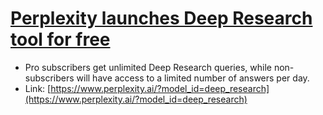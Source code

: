 # [Perplexity launches Deep Research tool for free](https://www.perplexity.ai/hub/blog/introducing-perplexity-deep-research)
- Pro subscribers get unlimited Deep Research queries, while non-subscribers will have access to a limited number of answers per day.
- Link: [https://www.perplexity.ai/?model_id=deep_research](https://www.perplexity.ai/?model_id=deep_research)
